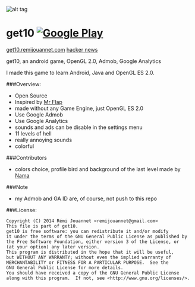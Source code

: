 ![alt tag](https://lh3.googleusercontent.com/inFrp8l9hojvyoz2kyfCyDS4RL-oWrQwhB9KmSgUIcUoU11RUUJh8O-V65-eTEu2Fan_=w300-rw)

# get10 [![Google Play](https://developer.android.com/images/brand/en_generic_rgb_wo_45.png)](https://play.google.com/store/apps/details?id=com.remijouannet.get10)

[get10.remijouannet.com](http://get10.remijouannet.com/)
[hacker news](https://news.ycombinator.com/item?id=9576805)

get10, an android game, OpenGL 2.0, Admob, Google Analytics

I made this game to learn Android, Java and OpenGL ES 2.0.


###Overview:
- Open Source
- Inspired by [Mr Flap](http://1button.co/mrflap)
- made without any Game Engine, just OpenGL ES 2.0
- Use Google Admob
- Use Google Analytics
- sounds and ads can be disable in the settings menu
- 11 levels of hell
- really annoying sounds
- colorful

###Contributors
- colors choice, profile bird and background of the last level made by [Nama](http://slimnama.tumblr.com/)


###Note
- my Admob and GA ID are, of course, not push to this repo


###License: 

    Copyright (C) 2014 Rémi Jouannet <remijouannet@gmail.com>
    This file is part of get10.
    get10 is free software: you can redistribute it and/or modify
    it under the terms of the GNU General Public License as published by
    the Free Software Foundation, either version 3 of the License, or
    (at your option) any later version.
    This program is distributed in the hope that it will be useful,
    but WITHOUT ANY WARRANTY; without even the implied warranty of
    MERCHANTABILITY or FITNESS FOR A PARTICULAR PURPOSE.  See the
    GNU General Public License for more details.
    You should have received a copy of the GNU General Public License
    along with this program.  If not, see <http://www.gnu.org/licenses/>.
